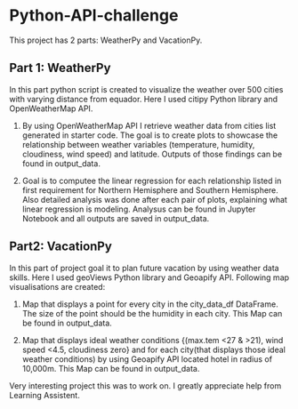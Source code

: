 # Python-API-challenge

This project has 2 parts: WeatherPy and VacationPy. 

## Part 1: WeatherPy

In this part python script is created to visualize the weather over 500 cities with varying distance from equador. Here I used citipy Python library and OpenWeatherMap API.

   1. By using OpenWeatherMap API I retrieve weather data from cities list generated in starter code. The goal is to create plots to showcase the relationship between weather variables (temperature, humidity, cloudiness, wind speed) and latitude. Outputs of those findings can be found in output_data.
      
   2. Goal is to computee the linear regression for each relationship listed in first requirement for Northern Hemisphere and Southern Hemisphere. Also detailed analysis                      was done after each pair of plots, explaining what linear regression is modeling. Analysus can be found in Jupyter Notebook and all outputs are saved in output_data.


## Part2: VacationPy

In this part of project goal it to plan future vacation by using weather data skills. Here I used geoViews Python library and Geoapify API. Following map visualisations are created:


  1. Map that displays a point for every city in the city_data_df DataFrame. The size of the point should be the humidity in each city. This Map can
     be found in output_data.

  2. Map that displays ideal weather conditions {(max.tem <27 & >21), wind speed <4.5, cloudiness zero} and for each city(that displays those ideal 
     weather conditions) by using Geoapify API located hotel in radius of 10,000m. This Map can be found in output_data.
     


     
    
Very interesting project this was to work on. I greatly appreciate help from Learning Assistent. 
